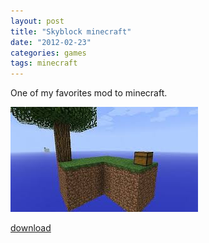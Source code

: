 ```yaml
---
layout: post
title: "Skyblock minecraft"
date: "2012-02-23"
categories: games
tags: minecraft
---
```


One of my favorites mod to minecraft.

![](/assets/images/post/2012-02-23-skyblock-minecraft/skyblock.jpg)

[download](http://www.minecraftforum.net/topic/600254-surv-skyblock/)
